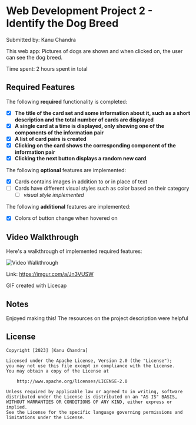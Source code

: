 # Web Development Project 2 - Identify the Dog Breed

Submitted by: Kanu Chandra

This web app: Pictures of dogs are shown and when clicked on, the user can see the dog breed.

Time spent: 2 hours spent in total

## Required Features

The following **required** functionality is completed:

- [X] **The title of the card set and some information about it, such as a short description and the total number of cards are displayed**
- [X] **A single card at a time is displayed, only showing one of the components of the information pair**
- [X] **A list of card pairs is created**
- [X] **Clicking on the card shows the corresponding component of the information pair**
- [X] **Clicking the next button displays a random new card**

The following **optional** features are implemented:

- [X] Cards contains images in addition to or in place of text
- [ ] Cards have different visual styles such as color based on their category
  - [ ] *visual style implemented*

The following **additional** features are implemented:

* [X] Colors of button change when hovered on

## Video Walkthrough

Here's a walkthrough of implemented required features:

<img src='https://imgur.com/a/Jn3VUSW.gif' title='Video Walkthrough' width='' alt='Video Walkthrough' />

Link: https://imgur.com/a/Jn3VUSW


<!-- Replace this with whatever GIF tool you used! -->
GIF created with Licecap

## Notes

Enjoyed making this! The resources on the project description were helpful

## License

    Copyright [2023] [Kanu Chandra]

    Licensed under the Apache License, Version 2.0 (the "License");
    you may not use this file except in compliance with the License.
    You may obtain a copy of the License at

        http://www.apache.org/licenses/LICENSE-2.0

    Unless required by applicable law or agreed to in writing, software
    distributed under the License is distributed on an "AS IS" BASIS,
    WITHOUT WARRANTIES OR CONDITIONS OF ANY KIND, either express or implied.
    See the License for the specific language governing permissions and
    limitations under the License.
